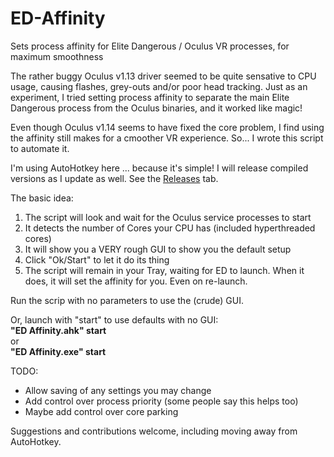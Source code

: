 # ED-Affinity
Sets process affinity for Elite Dangerous / Oculus VR processes, for maximum smoothness

The rather buggy Oculus v1.13 driver seemed to be quite sensative to CPU usage, causing flashes, grey-outs and/or poor head tracking.  Just as an experiment, I tried setting process affinity to separate the main Elite Dangerous process from the Oculus binaries, and it worked like magic!

Even though Oculus v1.14 seems to have fixed the core problem, I find using the affinity still makes for a cmoother VR experience.  So...  I wrote this script to automate it.

I'm using AutoHotkey here ... because it's simple!
I will release compiled versions as I update as well.  See the <a href="https://github.com/rkodey/ED-Affinity/releases">Releases</a> tab.

The basic idea:
1) The script will look and wait for the Oculus service processes to start
2) It detects the number of Cores your CPU has (included hyperthreaded cores)
3) It will show you a VERY rough GUI to show you the default setup
4) Click "Ok/Start" to let it do its thing
5) The script will remain in your Tray, waiting for ED to launch.  When it does, it will set the affinity for you.  Even on re-launch.

Run the scrip with no parameters to use the (crude) GUI.

Or, launch with "start" to use defaults with no GUI:<br>
<b>"ED Affinity.ahk" start</b><br>
or<br>
<b>"ED Affinity.exe" start</b><br>


TODO:
- Allow saving of any settings you may change
- Add control over process priority (some people say this helps too)
- Maybe add control over core parking

Suggestions and contributions welcome, including moving away from AutoHotkey.
